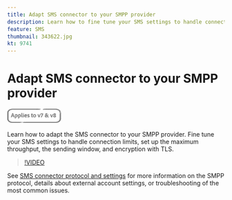 ```yaml
---
title: Adapt SMS connector to your SMPP provider
description: Learn how to fine tune your SMS settings to handle connection limits, set up the maximum throughput, the sending window, and encryption with TLS.
feature: SMS
thumbnail: 343622.jpg
kt: 9741
---
```


# Adapt SMS connector to your SMPP provider

![Applies to V7, V8](../assets/V7-V8-stamp.png)

Learn how to adapt the SMS connector to your SMPP provider. Fine tune your SMS settings to handle connection limits, set up the maximum throughput, the sending window, and encryption with TLS.

>[!VIDEO](https://video.tv.adobe.com/v/343622?quality=12)

See [SMS connector protocol and settings](https://experienceleague.adobe.com/docs/campaign-classic/using/sending-messages/sending-messages-on-mobiles/sms-protocol.html?lang=en#sending-messages) for more information on the SMPP protocol, details about external account settings, or troubleshooting of the most common issues.